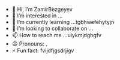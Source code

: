 - 👋 Hi, I’m ZamirBezgeyev
- 👀 I’m interested in ...
- 🌱 I’m currently learning ...tgbhwefehytyjn
- 💞️ I’m looking to collaborate on ...
- 📫 How to reach me ...uiykmjdghgfv
- 😄 Pronouns: .
- ⚡ Fun fact: fvijdfjgsdrjigv
<!---
ZamirBezgeyev/ZamirBezgeyev is a ✨ special ✨ repository because its `README.md` (this file) appears on your GitHub profile.
You can click the Preview link to take a look at your changes.
--->
